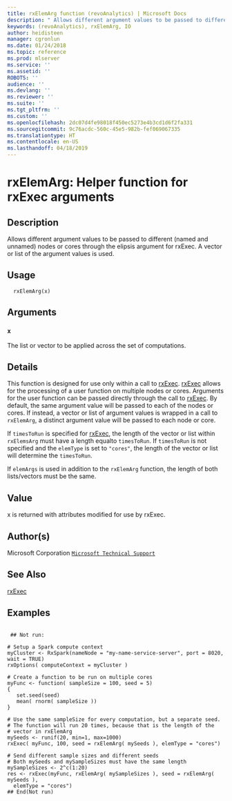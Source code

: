 ```yaml
---
title: rxElemArg function (revoAnalytics) | Microsoft Docs
description: " Allows different argument values to be passed to different (named and unnamed) nodes or cores through the elipsis argument for rxExec. A vector or list of the argument values is used. "
keywords: (revoAnalytics), rxElemArg, IO
author: heidisteen
manager: cgronlun
ms.date: 01/24/2018
ms.topic: reference
ms.prod: mlserver
ms.service: ''
ms.assetid: ''
ROBOTS: ''
audience: ''
ms.devlang: ''
ms.reviewer: ''
ms.suite: ''
ms.tgt_pltfrm: ''
ms.custom: ''
ms.openlocfilehash: 2dc07d4fe98018f450ec5273e4b3cd1d6f2fa331
ms.sourcegitcommit: 9c76acdc-560c-45e5-982b-fef069067335
ms.translationtype: HT
ms.contentlocale: en-US
ms.lasthandoff: 04/18/2019
---
```

 # <a name="rxelemarg--helper-function-for-rxexec-arguments"></a>rxElemArg:  Helper function for rxExec arguments  
 ## <a name="description"></a>Description

Allows different argument values to be passed to different (named and unnamed) nodes or cores through the elipsis argument for rxExec. A vector or list of the argument values is used.



 ## <a name="usage"></a>Usage

```   
  rxElemArg(x)

```


 ## <a name="arguments"></a>Arguments



 ### `x`
 The list or vector to be applied across the set of computations. 




 ## <a name="details"></a>Details

This function is designed for use only within a call to [rxExec](rxExec.md).  [rxExec](rxExec.md) allows for the processing of a user function on multiple nodes or cores.  Arguments for the user function can be passed directly through the call to [rxExec](rxExec.md).  By default, the same argument value will be passed to each of the nodes or cores.  If instead, a vector or list of argument values is wrapped in a call to `rxElemArg`, a distinct argument value will be passed to each node or core.  

If `timesToRun` is specified for [rxExec](rxExec.md), the length of the vector or list within `rxElemsArg` must have a length equalto `timesToRun`. If `timesToRun` is not specified and the `elemType` is set to `"cores"`, the length of the vector or list will determine the `timesToRun`. 

If `elemArgs` is used in addition to the `rxElemArg` function, the length of both lists/vectors must be the same.


 ## <a name="value"></a>Value

x is returned with attributes modified for use by rxExec.

 ## <a name="authors"></a>Author(s)
 Microsoft Corporation [`Microsoft Technical Support`](https://go.microsoft.com/fwlink/?LinkID=698556&clcid=0x409)


 ## <a name="see-also"></a>See Also

[rxExec](rxExec.md)


 ## <a name="examples"></a>Examples

 ```

  ## Not run:

# Setup a Spark compute context
myCluster <- RxSpark(nameNode = "my-name-service-server", port = 8020, wait = TRUE)
rxOptions( computeContext = myCluster )

# Create a function to be run on multiple cores
myFunc <- function( sampleSize = 100, seed = 5)
{
    set.seed(seed)
    mean( rnorm( sampleSize ))
}   

# Use the same sampleSize for every computation, but a separate seed.
# The function will run 20 times, because that is the length of the
# vector in rxElemArg
mySeeds <- runif(20, min=1, max=1000)
rxExec( myFunc, 100, seed = rxElemArg( mySeeds ), elemType = "cores")

# Send different sample sizes and different seeds
# Both mySeeds and mySampleSizes must have the same length
mySampleSizes <- 2^c(1:20)
res <- rxExec(myFunc, rxElemArg( mySampleSizes ), seed = rxElemArg( mySeeds ),
   elemType = "cores")
 ## End(Not run) 
```



